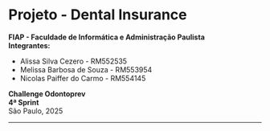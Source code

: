 # Projeto - Dental Insurance

**FIAP - Faculdade de Informática e Administração Paulista**  
**Integrantes:**  
- Alissa Silva Cezero - RM552535  
- Melissa Barbosa de Souza - RM553954  
- Nicolas Paiffer do Carmo - RM554145  

**Challenge Odontoprev**  
**4ª Sprint**  
São Paulo, 2025

---


